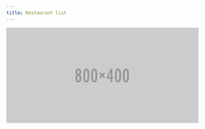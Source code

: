 ```yaml
---
title: Restaurant list
---
```


![Restaurant list, current version](/images/-text.png "Large example image")